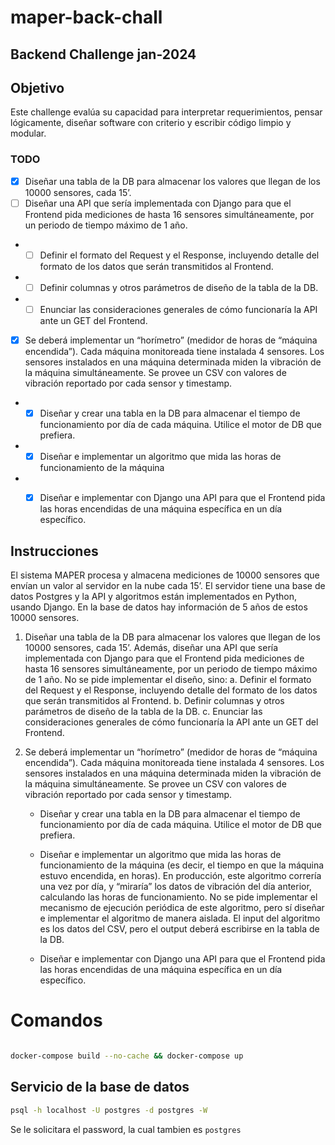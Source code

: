 # maper-back-chall

## Backend Challenge jan-2024

## Objetivo

Este challenge evalúa su capacidad para interpretar requerimientos, pensar lógicamente,
diseñar software con criterio y escribir código limpio y modular.

### TODO

- [x] Diseñar una tabla de la DB para almacenar los valores que llegan de los 10000
sensores, cada 15’.
- [ ] Diseñar una API que sería implementada con Django para que el Frontend pida mediciones de hasta 16 sensores simultáneamente, por un periodo de tiempo máximo de 1 año.
- - [ ] Definir el formato del Request y el Response, incluyendo detalle del formato
de los datos que serán transmitidos al Frontend.
- - [ ] Definir columnas y otros parámetros de diseño de la tabla de la DB.
- - [ ] Enunciar las consideraciones generales de cómo funcionaría la API ante un GET del Frontend.
- [x] Se deberá implementar un “horímetro” (medidor de horas de “máquina encendida”).
Cada máquina monitoreada tiene instalada 4 sensores. Los sensores instalados en
una máquina determinada miden la vibración de la máquina simultáneamente. Se
provee un CSV con valores de vibración reportado por cada sensor y timestamp.
- - [x] Diseñar y crear una tabla en la DB para almacenar el tiempo de
funcionamiento por día de cada máquina. Utilice el motor de DB que prefiera.
- - [x] Diseñar e implementar un algoritmo que mida las horas de funcionamiento de
la máquina
- - [x] Diseñar e implementar con Django una API para que el Frontend pida las
horas encendidas de una máquina específica en un día específico.


## Instrucciones

El sistema MAPER procesa y almacena mediciones de 10000 sensores que envían un valor
al servidor en la nube cada 15’. El servidor tiene una base de datos Postgres y la API y
algoritmos están implementados en Python, usando Django. En la base de datos hay
información de 5 años de estos 10000 sensores.

1. Diseñar una tabla de la DB para almacenar los valores que llegan de los 10000
sensores, cada 15’. Además, diseñar una API que sería implementada con Django
para que el Frontend pida mediciones de hasta 16 sensores simultáneamente, por
un periodo de tiempo máximo de 1 año. No se pide implementar el diseño, sino:
a. Definir el formato del Request y el Response, incluyendo detalle del formato
de los datos que serán transmitidos al Frontend.
b. Definir columnas y otros parámetros de diseño de la tabla de la DB.
c. Enunciar las consideraciones generales de cómo funcionaría la API ante un
GET del Frontend.

2. Se deberá implementar un “horímetro” (medidor de horas de “máquina encendida”).
Cada máquina monitoreada tiene instalada 4 sensores. Los sensores instalados en
una máquina determinada miden la vibración de la máquina simultáneamente. Se
provee un CSV con valores de vibración reportado por cada sensor y timestamp.

    - Diseñar y crear una tabla en la DB para almacenar el tiempo de
funcionamiento por día de cada máquina. Utilice el motor de DB que prefiera.

    - Diseñar e implementar un algoritmo que mida las horas de funcionamiento de
la máquina (es decir, el tiempo en que la máquina estuvo encendida, en
horas). En producción, este algoritmo correría una vez por día, y “miraría” los
datos de vibración del día anterior, calculando las horas de funcionamiento.
No se pide implementar el mecanismo de ejecución periódica de este
algoritmo, pero sí diseñar e implementar el algoritmo de manera aislada. El
input del algoritmo es los datos del CSV, pero el output deberá escribirse en
la tabla de la DB.

    - Diseñar e implementar con Django una API para que el Frontend pida las
horas encendidas de una máquina específica en un día específico.

# Comandos 

```bash

docker-compose build --no-cache && docker-compose up

```

## Servicio de la base de datos

```bash
psql -h localhost -U postgres -d postgres -W
```

Se le solicitara el password, la cual tambien es `postgres`